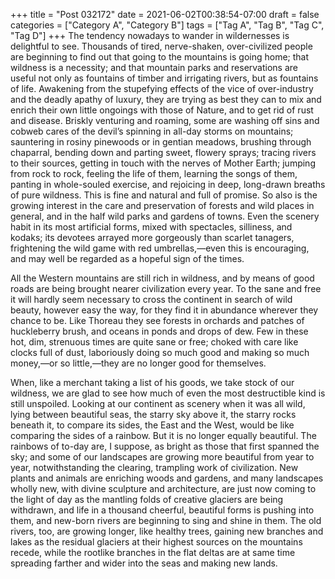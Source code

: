 +++
title = "Post 032172"
date = 2021-06-02T00:38:54-07:00
draft = false
categories = ["Category A", "Category B"]
tags = ["Tag A", "Tag B", "Tag C", "Tag D"]
+++
The tendency nowadays to wander in wildernesses is delightful to see. Thousands of tired, nerve-shaken, over-civilized people are beginning to find out that going to the mountains is going home; that wildness is a necessity; and that mountain parks and reservations are useful not only as fountains of timber and irrigating rivers, but as fountains of life. Awakening from the stupefying effects of the vice of over-industry and the deadly apathy of luxury, they are trying as best they can to mix and enrich their own little ongoings with those of Nature, and to get rid of rust and disease. Briskly venturing and roaming, some are washing off sins and cobweb cares of the devil’s spinning in all-day storms on mountains; sauntering in rosiny pinewoods or in gentian meadows, brushing through chaparral, bending down and parting sweet, flowery sprays; tracing rivers to their sources, getting in touch with the nerves of Mother Earth; jumping from rock to rock, feeling the life of them, learning the songs of them, panting in whole-souled exercise, and rejoicing in deep, long-drawn breaths of pure wildness. This is fine and natural and full of promise. So also is the growing interest in the care and preservation of forests and wild places in general, and in the half wild parks and gardens of towns. Even the scenery habit in its most artificial forms, mixed with spectacles, silliness, and kodaks; its devotees arrayed more gorgeously than scarlet tanagers, frightening the wild game with red umbrellas,—even this is encouraging, and may well be regarded as a hopeful sign of the times.

All the Western mountains are still rich in wildness, and by means of good roads are being brought nearer civilization every year. To the sane and free it will hardly seem necessary to cross the continent in search of wild beauty, however easy the way, for they find it in abundance wherever they chance to be. Like Thoreau they see forests in orchards and patches of huckleberry brush, and oceans in ponds and drops of dew. Few in these hot, dim, strenuous times are quite sane or free; choked with care like clocks full of dust, laboriously doing so much good and making so much money,—or so little,—they are no longer good for themselves.

When, like a merchant taking a list of his goods, we take stock of our wildness, we are glad to see how much of even the most destructible kind is still unspoiled. Looking at our continent as scenery when it was all wild, lying between beautiful seas, the starry sky above it, the starry rocks beneath it, to compare its sides, the East and the West, would be like comparing the sides of a rainbow. But it is no longer equally beautiful. The rainbows of to-day are, I suppose, as bright as those that first spanned the sky; and some of our landscapes are growing more beautiful from year to year, notwithstanding the clearing, trampling work of civilization. New plants and animals are enriching woods and gardens, and many landscapes wholly new, with divine sculpture and architecture, are just now coming to the light of day as the mantling folds of creative glaciers are being withdrawn, and life in a thousand cheerful, beautiful forms is pushing into them, and new-born rivers are beginning to sing and shine in them. The old rivers, too, are growing longer, like healthy trees, gaining new branches and lakes as the residual glaciers at their highest sources on the mountains recede, while the rootlike branches in the flat deltas are at same time spreading farther and wider into the seas and making new lands.
